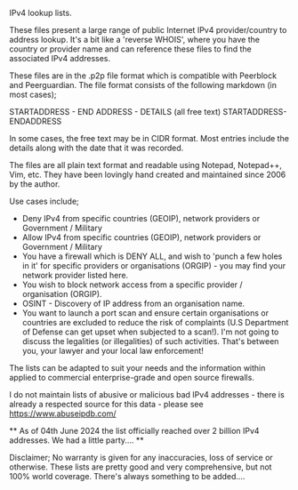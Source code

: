 IPv4 lookup lists.

These files present a large range of public Internet IPv4 provider/country to address lookup.
It's a bit like a 'reverse WHOIS', where you have the country or provider name and can reference these files to find the associated IPv4 addresses.

These files are in the .p2p file format which is compatible with Peerblock and Peerguardian.
The file format consists of the following markdown (in most cases);

STARTADDRESS - END ADDRESS - DETAILS (all free text)  STARTADDRESS-ENDADDRESS

In some cases, the free text may be in CIDR format. Most entries include the details along with the date that it was recorded.

The files are all plain text format and readable using Notepad, Notepad++, Vim, etc.
They have been lovingly hand created and maintained since 2006 by the author.

Use cases include;
* Deny IPv4 from specific countries (GEOIP), network providers or Government / Military
* Allow IPv4 from specific countries (GEOIP), network providers or Government / Military
* You have a firewall which is DENY ALL, and wish to 'punch a few holes in it' for specific providers or organisations (ORGIP) - you may find your network provider listed here.
* You wish to block network access from a specific provider / organisation (ORGIP).
* OSINT - Discovery of IP address from an organisation name.
* You want to launch a port scan and ensure certain organisations or countries are excluded to reduce the risk of complaints (U.S Department of Defense can get upset when subjected to a scan!). I'm not going to discuss the legalities (or illegalities) of such activities. That's between you, your lawyer and your local law enforcement!

The lists can be adapted to suit your needs and the information within applied to commercial enterprise-grade and open source firewalls.

I do not maintain lists of abusive or malicious bad IPv4 addresses - there is already a respected source for this data - please see https://www.abuseipdb.com/

** As of 04th June 2024 the list officially reached over 2 billion IPv4 addresses. We had a little party.... **

Disclaimer; No warranty is given for any inaccuracies, loss of service or otherwise.
These lists are pretty good and very comprehensive, but not 100% world coverage. There's always something to be added....